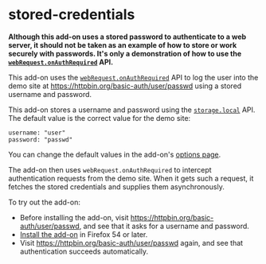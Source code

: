 # stored-credentials

**Although this add-on uses a stored password to authenticate to a web server,
it should not be taken as an example of how to store or work securely with
passwords. It's only a demonstration of how to use the
[`webRequest.onAuthRequired`](https://developer.mozilla.org/en-US/Add-ons/WebExtensions/API/webRequest/onAuthRequired) API.**

This add-on uses the [`webRequest.onAuthRequired`](https://developer.mozilla.org/en-US/Add-ons/WebExtensions/API/webRequest/onAuthRequired) API to log the user into
the demo site at https://httpbin.org/basic-auth/user/passwd using a stored
username and password.

This add-on stores a username and password using the [`storage.local`](https://developer.mozilla.org/en-US/Add-ons/WebExtensions/API/storage/local) API.
The default value is the correct value
for the demo site:

    username: "user"
    password: "passwd"

You can change the default values in the add-on's [options page](https://developer.mozilla.org/en-US/Add-ons/WebExtensions/Options_pages).

The add-on then uses `webRequest.onAuthRequired` to intercept authentication
requests from the demo site. When it gets
such a request, it fetches the stored credentials and supplies them
asynchronously.

To try out the add-on:

* Before installing the add-on, visit https://httpbin.org/basic-auth/user/passwd,
and see that it asks for a username and password.
* [Install the add-on](https://developer.mozilla.org/en-US/Add-ons/WebExtensions/Temporary_Installation_in_Firefox) in Firefox 54 or later.
* Visit https://httpbin.org/basic-auth/user/passwd again, and see that authentication succeeds automatically.
 

